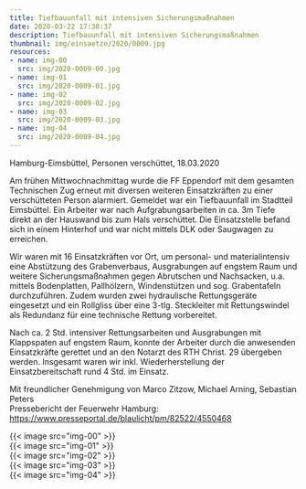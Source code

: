 ```yaml
---
title: Tiefbauunfall mit intensiven Sicherungsmaßnahmen
date: 2020-03-22 17:38:37
description: Tiefbauunfall mit intensiven Sicherungsmaßnahmen
thumbnail: img/einsaetze/2020/0009.jpg
resources:
- name: img-00
  src: img/2020-0009-00.jpg
- name: img-01
  src: img/2020-0009-01.jpg
- name: img-02
  src: img/2020-0009-02.jpg
- name: img-03
  src: img/2020-0009-03.jpg
- name: img-04
  src: img/2020-0009-04.jpg
---
```


Hamburg-Eimsbüttel, Personen verschüttet, 18.03.2020

Am frühen Mittwochnachmittag wurde die FF Eppendorf mit dem gesamten Technischen Zug erneut mit diversen weiteren Einsatzkräften zu einer verschütteten Person alarmiert.
Gemeldet war ein Tiefbauunfall im Stadtteil Eimsbüttel.
Ein Arbeiter war nach Aufgrabungsarbeiten in ca. 3m Tiefe direkt an der Hauswand bis zum Hals verschüttet.
Die Einsatzstelle befand sich in einem Hinterhof und war nicht mittels DLK oder Saugwagen zu erreichen.

Wir waren mit 16 Einsatzkräften vor Ort, um personal- und materialintensiv eine Abstützung des Grabenverbaus, Ausgrabungen auf engstem Raum und weitere Sicherungsmaßnahmen gegen Abrutschen und Nachsacken, u.a.
mittels Bodenplatten, Pallhölzern, Windenstützen und sog.
Grabentafeln durchzuführen.
Zudem wurden zwei hydraulische Rettungsgeräte eingesetzt und ein Rollgliss über eine 3-tlg.
Steckleiter mit Rettungswindel als Redundanz für eine technische Rettung vorbereitet.

Nach ca. 2 Std. intensiver Rettungsarbeiten und Ausgrabungen mit Klappspaten auf engstem Raum, konnte der Arbeiter durch die anwesenden Einsatzkräfte gerettet und an den Notarzt des RTH Christ. 29 übergeben werden.
Insgesamt waren wir inkl. Wiederherstellung der Einsatzbereitschaft rund 4 Std. im Einsatz.

Mit freundlicher Genehmigung von Marco Zitzow, Michael Arning, Sebastian Peters  
Pressebericht der Feuerwehr Hamburg: https://www.presseportal.de/blaulicht/pm/82522/4550468

{{< image src="img-00" >}}  
{{< image src="img-01" >}}  
{{< image src="img-02" >}}  
{{< image src="img-03" >}}  
{{< image src="img-04" >}}  
